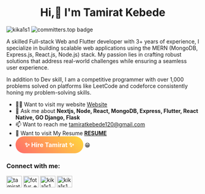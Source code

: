 
<h1 align="center">Hi,👋 I'm Tamirat Kebede</h1>
<span align="left"> <img src="https://komarev.com/ghpvc/?username=kika1s1&label=Profile%20views&color=0e75b6&style=flat" alt="kika1s1" /> </span>  <span align="left"> <img src="https://user-badge.committers.top/ethiopia/kika1s1.svg" alt="committers.top badge"> </span>
<p>A skilled Full-stack Web and Flutter developer with 3+ years of experience, I specialize in building scalable web applications using the MERN (MongoDB, Express.js, React.js, Node.js) stack. My passion lies in crafting robust solutions that address real-world challenges while ensuring a seamless user experience.</p>

<p>In addition to Dev skill, I am a competitive programmer with over 1,000 problems solved on platforms like LeetCode and codeforce consistently honing my problem-solving skills.</p>

- 👨‍💻 Want to visit my website [Website](https://kika1s1.github.io/portfolio/)
- 💬 Ask me about **Nextjs, Node, React, MongoDB, Express, Flutter, React Native, GO Django, Flask**
- 📫 Want to reach me tamiratkebede120@gmail.com
- 📄 Want to visit My Resume [**RESUME**](https://flowcv.com/resume/7ov4mtn735/)
- <a href="mailto:tamiratkebede120@gmail.com" style="display: inline-block; padding: 12px 24px; font-size: 16px; font-weight: bold; color: white; background: linear-gradient(45deg, #FF6B6B, #FFD93D); text-decoration: none; border-radius: 25px;">✨ Hire Tamirat ✨</a> 😁
<h3 align="left">Connect with me:</h3>
<p align="left">
<a href="https://linkedin.com/in/kika1s1" target="__blank"><img align="center" src="https://raw.githubusercontent.com/rahuldkjain/github-profile-readme-generator/master/src/images/icons/Social/linked-in-alt.svg" alt="tamiratkebede" height="30" width="40" /></a>
<a href="https://www.youtube.com/@cleancodeET" target="__blank"><img align="center" src="https://raw.githubusercontent.com/rahuldkjain/github-profile-readme-generator/master/src/images/icons/Social/youtube.svg" alt="fotfur_et" height="30" width="40" /></a>
<a href="https://www.hackerrank.com/kika1s1" target="__blank"><img align="center" src="https://raw.githubusercontent.com/rahuldkjain/github-profile-readme-generator/master/src/images/icons/Social/hackerrank.svg" alt="kika1s1" height="30" width="40" /></a>
<a href="https://www.leetcode.com/kika1s1" target="blank"><img align="center" src="https://raw.githubusercontent.com/rahuldkjain/github-profile-readme-generator/master/src/images/icons/Social/leet-code.svg" alt="kika1s1" height="30" width="40" /></a>

</p>





